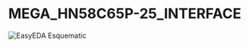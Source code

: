 # MEGA_HN58C65P-25_INTERFACE

![EasyEDA Esquematic](https://github.com/user-attachments/assets/612e513d-d7f1-4d29-873e-a0eede754744)
